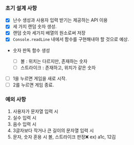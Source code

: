 ### 초기 설계 사항

- [x] 난수 생성과 사용자 입력 받기는 제공하는 API 이용
- [x] 세 가지 랜덤 숫자 생성.
- [x] 랜덤 숫자 세가지 배열의 원소로써 저장
- [x] `Console.readLine` 내에서 함수를 구현해내야 할 것으로 예상.
- 숫자 판독 함수 생성

  - [ ] 볼 : 위치는 다르지만, 존재하는 숫자
  - [ ] 스트라이크 : 존재하고, 위치가 같은 숫자

- [ ] 1을 누르면 게임을 새로 시작.
- [ ] 2를 누르면 게임 종료.

### 예외 사항

1. 사용자가 문자열 입력 시
2. 실수 입력 시
3. 음수 입력 시
4. 3글자보다 작거나 큰 길이의 문자열 입력 시
5. 문자, 숫자 혼용 시 볼, 스트라이크 판정❌ ex) a1c, 12김
